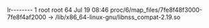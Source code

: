 lr-------- 1 root root 64 Jul 19 08:46 proc/6/map_files/7fe8f48f3000-7fe8f4af2000 -> /lib/x86_64-linux-gnu/libnss_compat-2.19.so

